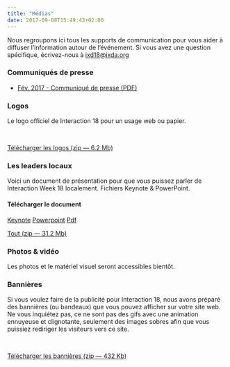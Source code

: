 ```yaml
---
title: "Médias"
date: 2017-09-08T15:49:43+02:00
---
```

Nous regroupons ici tous les supports de communication pour vous aider à diffuser l’information autour de l’événement. Si vous avez une question spécifique, écrivez-nous à <a href="mailto:ixd18@ixda.org">ixd18@ixda.org</a>
<div class="spacer-t-b bordered-top"></div>
<h3><strong>Communiqués de presse</strong></h3>
<ul>
  <li>
    <a href="/pdf/Interaction-18_press-release_FR.pdf" target="_blank">Fév. 2017 - Communiqué de presse (PDF)</a>
  </li>
</ul>
<div class="spacer-t-b bordered-top"></div>
<h3><strong>Logos</strong></h3>
<p>Le logo officiel de Interaction&nbsp;18 pour un usage web ou papier.</p>
<br />
<p><a href="/download/Interaction-18_logos.zip" target="_blank" class="button">Télécharger les logos (zip — 6.2 Mb)</a></p>
<div class="spacer-t-b bordered-top"></div>
<h3><strong>Les leaders locaux</strong></h3>
<p>Voici un document de présentation pour que vous puissez parler de Interaction&nbsp;Week&nbsp;18 localement. Fichiers Keynote & PowerPoint.</p>
<h4>Télécharger le document</h4>
<p>
  <a href="/download/Interaction-Week-18_LocalLeader_kit.key" target="_blank" class="button button-secondary">Keynote</a>
  <a href="/download/Interaction-Week-18_LocalLeader_kit.pptx" target="_blank" class="button button-secondary">Powerpoint</a>
  <a href="/download/Interaction-Week-18_LocalLeader_kit.pdf" target="_blank" class="button button-secondary">Pdf</a>
</p>
<p>
  <a href="/download/Interaction-Week-18_LocalLeader_kit.zip" target="_blank" class="button">Tout (zip — 31.2 Mb)</a>
</p>
<div class="spacer-t-b bordered-top"></div>
<h3><strong>Photos & vidéo</strong></h3>
<p>Les photos et le matériel visuel seront accessibles bientôt.</p>
<div class="spacer-t-b bordered-top"></div>
<h3><strong>Bannières</strong></h3>
<p>Si vous voulez faire de la publicité pour Interaction&nbsp;18, nous avons préparé des bannières (ou bandeaux) que vous pouvez afficher sur votre site web. Ne vous inquiétez pas, ce ne sont pas des gifs avec une animation ennuyeuse et clignotante, seulement des images sobres afin que vous puissiez rediriger les visiteurs vers ce site.</p>
<br />
<p><a href="download/Interaction-18_banners.zip" target="_blank" class="button">Télécharger les bannières (zip — 432 Kb)</a></p>
